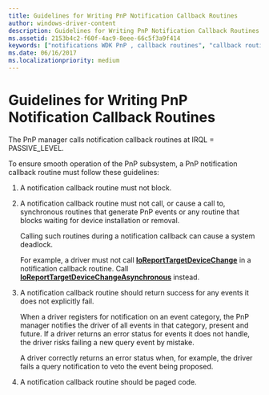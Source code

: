 ```yaml
---
title: Guidelines for Writing PnP Notification Callback Routines
author: windows-driver-content
description: Guidelines for Writing PnP Notification Callback Routines
ms.assetid: 2153b4c2-f60f-4ac9-8eee-66c5f3a9f414
keywords: ["notifications WDK PnP , callback routines", "callback routines WDK PnP"]
ms.date: 06/16/2017
ms.localizationpriority: medium
---
```


# Guidelines for Writing PnP Notification Callback Routines





The PnP manager calls notification callback routines at IRQL = PASSIVE\_LEVEL.

To ensure smooth operation of the PnP subsystem, a PnP notification callback routine must follow these guidelines:

1.  A notification callback routine must not block.

2.  A notification callback routine must not call, or cause a call to, synchronous routines that generate PnP events or any routine that blocks waiting for device installation or removal.

    Calling such routines during a notification callback can cause a system deadlock.

    For example, a driver must not call [**IoReportTargetDeviceChange**](https://msdn.microsoft.com/library/windows/hardware/ff549625) in a notification callback routine. Call [**IoReportTargetDeviceChangeAsynchronous**](https://msdn.microsoft.com/library/windows/hardware/ff549634) instead.

3.  A notification callback routine should return success for any events it does not explicitly fail.

    When a driver registers for notification on an event category, the PnP manager notifies the driver of all events in that category, present and future. If a driver returns an error status for events it does not handle, the driver risks failing a new query event by mistake.

    A driver correctly returns an error status when, for example, the driver fails a query notification to veto the event being proposed.

4.  A notification callback routine should be paged code.

 

 





